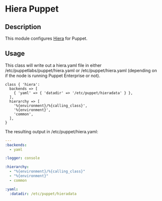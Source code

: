 # Hiera Puppet

## Description
This module configures [Hiera](https://github.com/puppetlabs/hiera) for Puppet.

## Usage
This class will write out a hiera.yaml file in either /etc/puppetlabs/puppet/hiera.yaml or /etc/puppet/hiera.yaml (depending on if the node is running Puppet Enterprise or not).

```puppet
class { 'hiera':
  backends => [
    { 'yaml' => { 'datadir' => '/etc/puppet/hieradata' } },
  ],
  hierarchy => [
    '%{environment}/%{calling_class}',
    '%{environment}',
    'common',
  ],
}
```

The resulting output in /etc/puppet/hiera.yaml:
```yaml
---
:backends:
  - yaml

:logger: console

:hierarchy:
  - "%{environment}/%{calling_class}"
  - "%{environment}"
  - common

:yaml:
  :datadir: /etc/puppet/hieradata
```

